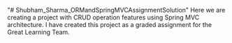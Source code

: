  "# Shubham_Sharma_ORMandSpringMVCAssignmentSolution"
 Here we are creating a project with CRUD operation features using Spring MVC architecture. 
 I have created this project as a graded assignment for the Great Learning Team.
